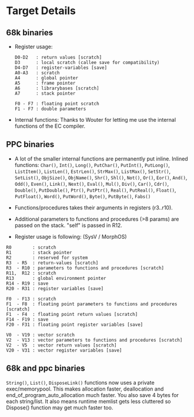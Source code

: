 # Target Details
## 68k binaries
* Register usage:
   ```
   D0-D2   : return values [scratch]
   D3      : local scratch (callee save for compatibility)
   D4-D7   : register-variables [save]
   A0-A3   : scratch
   A4      : global pointer
   A5      : frame pointer
   A6      : librarybases [scratch]
   A7      : stack pointer

   F0 - F7 : floating point scratch
   F1 - F7 : double parameters
   ```
* Internal functions:
   Thanks to Wouter for letting me use the internal functions of the EC compiler.

## PPC binaries
* A lot of the smaller internal functions are permanently put inline.
   Inlined functions:
      `Char()`, `Int()`, `Long()`, `PutChar()`, `PutInt()`, `PutLong()`, `ListItem()`,
            `ListLen()`, `EstrLen()`, `StrMax()`, `ListMax()`, `SetStr()`, `SetList()`,
            `ObjSize()`, `ObjName()`, `Shr()`, `Shl()`, `Not()`, `Or()`, `Eor()`, `And()`,
            `Odd()`, `Even()`, `Link()`, `Next()`, `Eval()`, `Mul()`, `Div()`, `Car()`, `Cdr()`,
            `Double()`, `PutDouble()`, `Ptr()`, `PutPtr()`, `Real()`, `PutReal()`, `Float()`,
            `PutFloat()`, `Word()`, `PutWord()`, `Byte()`, `PutByte()`, `Fabs()`

* Functions/procedures takes their arguments in registers (r3..r10).

* Additional parameters to functions and procedures (>8 params)
   are passed on the stack. "self" is passed in R12.

* Register usage is following: (SysV / MorphOS)
```
R0        : scratch
R1        : stack pointer
R2        : reserved for system
R3  - R5  : return-values [scratch]
R3  - R10 : parameters to functions and procedures [scratch]
R11,  R12 : scratch
R13       : global environment pointer
R14 - R19 : save
R20 - R31 : register variables [save]

F0  - F13 : scratch
F1  - F8  : floating point parameters to functions and procedures [scratch]
F1  - F4  : floating point return values [scratch]
F14 - F19 : save
F20 - F31 : floating point register variables [save]

V0  - V19 : vector scratch
V2  - V13 : vector parameters to functions and procedures [scratch]
V2  - V5  : vector return values [scratch]
V20 - V31 : vector register variables [save]
```

## 68k and ppc binaries

`String()`, `List()`, `DisposeLink()` functions now uses a private 
   exec/memorypool. This makes allocation faster, deallocation and 
   end_of_program_auto_allocation much faster. You also save 4 bytes for each 
   string/list. It also means runtime memlist gets less cluttered so Dispose() 
   function may get much faster too.